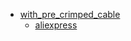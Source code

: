 * [with_pre_crimped_cable](with_pre_crimped_cable)
  * [aliexpress](with_pre_crimped_cable/aliexpress)
